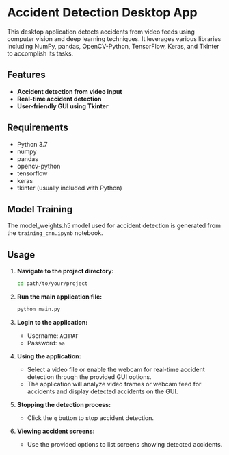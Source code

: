 # Accident Detection Desktop App

This desktop application detects accidents from video feeds using computer vision and deep learning techniques. It leverages various libraries including NumPy, pandas, OpenCV-Python, TensorFlow, Keras, and Tkinter to accomplish its tasks.

## Features

- **Accident detection from video input**
- **Real-time accident detection**
- **User-friendly GUI using Tkinter**

## Requirements

- Python 3.7
- numpy
- pandas
- opencv-python
- tensorflow
- keras
- tkinter (usually included with Python)

## Model Training

The model_weights.h5 model used for accident detection is generated from the `training_cnn.ipynb` notebook.

## Usage

1. **Navigate to the project directory:**

    ```bash
    cd path/to/your/project
    ```

2. **Run the main application file:**

    ```bash
    python main.py
    ```

3. **Login to the application:**
    - Username: `ACHRAF`
    - Password: `aa`

4. **Using the application:**
    - Select a video file or enable the webcam for real-time accident detection through the provided GUI options.
    - The application will analyze video frames or webcam feed for accidents and display detected accidents on the GUI.

5. **Stopping the detection process:**
    - Click the `q` button to stop accident detection.

6. **Viewing accident screens:**
    - Use the provided options to list screens showing detected accidents.

